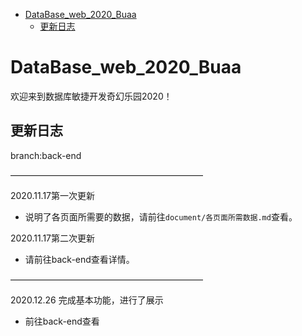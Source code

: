 - [DataBase_web_2020_Buaa](#database_web_2020_buaa)
  - [更新日志](#更新日志)

# DataBase_web_2020_Buaa

欢迎来到数据库敏捷开发奇幻乐园2020！





## 更新日志

branch:back-end

——————————————————————

2020.11.17第一次更新

- 说明了各页面所需要的数据，请前往`document/各页面所需数据.md`查看。

2020.11.17第二次更新

- 请前往back-end查看详情。

——————————————————————



2020.12.26 完成基本功能，进行了展示

- 前往back-end查看